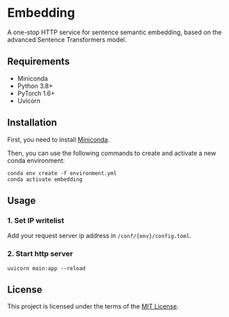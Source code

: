 # Embedding

A one-stop HTTP service for sentence semantic embedding, based on the advanced Sentence Transformers model.

## Requirements

- Miniconda
- Python 3.8+
- PyTorch 1.6+
- Uvicorn

## Installation

First, you need to install [Miniconda](https://docs.conda.io/en/latest/miniconda.html).

Then, you can use the following commands to create and activate a new conda environment:

```
conda env create -f environment.yml
conda activate embedding
```

## Usage

### 1. Set IP writelist

Add your request server ip address in `/conf/{env}/config.toml`.

### 2. Start http server

```
uvicorn main:app --reload
```

## License

This project is licensed under the terms of the [MIT License](LICENSE).
